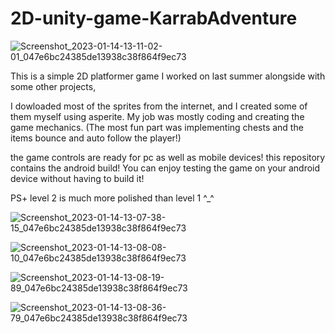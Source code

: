 # 2D-unity-game-KarrabAdventure

![Screenshot_2023-01-14-13-11-02-01_047e6bc24385de13938c38f864f9ec73](https://user-images.githubusercontent.com/107933631/212471872-8d811472-e182-45c4-b113-93bb7ff4e931.jpg)


This is a simple 2D platformer game I worked on last summer alongside with some other projects,

I dowloaded most of the sprites from the internet, and I created some of them myself using asperite.
My job was mostly coding and creating the game mechanics. (The most fun part was implementing chests and the items bounce and auto follow the player!) 

the game controls are ready for pc as well as mobile devices!
this repository contains the android build! You can enjoy testing the game on your android device without having to build it!

PS+ level 2 is much more polished than level 1 ^_^


![Screenshot_2023-01-14-13-07-38-15_047e6bc24385de13938c38f864f9ec73](https://user-images.githubusercontent.com/107933631/212471884-0fdc289e-e723-438f-a9dd-179bf1a197cd.jpg)

![Screenshot_2023-01-14-13-08-08-10_047e6bc24385de13938c38f864f9ec73](https://user-images.githubusercontent.com/107933631/212471888-201b5752-339b-463d-9476-f6488ba9c881.jpg)

![Screenshot_2023-01-14-13-08-19-89_047e6bc24385de13938c38f864f9ec73](https://user-images.githubusercontent.com/107933631/212471892-a9fcc1eb-33ad-4757-b885-906818f1b0b2.jpg)

![Screenshot_2023-01-14-13-08-36-79_047e6bc24385de13938c38f864f9ec73](https://user-images.githubusercontent.com/107933631/212471896-cf8e4ff9-3e39-44ff-8340-5b84033f4dd0.jpg)
